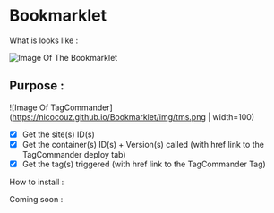 # Bookmarklet

What is looks like : 

![Image Of The Bookmarklet](https://nicocouz.github.io/Bookmarklet/img/readme.jpeg)


## Purpose : 

![Image Of TagCommander](https://nicocouz.github.io/Bookmarklet/img/tms.png | width=100)

- [x] Get the site(s) ID(s)
- [x] Get the container(s) ID(s) + Version(s) called (with href link to the TagCommander deploy tab)
- [x] Get the tag(s) triggered (with href link to the TagCommander Tag)

How to install : 

Coming soon : 
